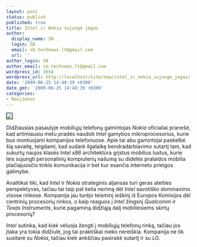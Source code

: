 ```yaml
---
layout: post
status: publish
published: true
title: Intel ir Nokia sujungė jėgas
author:
  display_name: SB
  login: SB
  email: sb.technews.lt@gmail.com
  url: ''
author_login: SB
author_email: sb.technews.lt@gmail.com
wordpress_id: 3654
wordpress_url: http://localhost/site/new/intel_ir_nokia_sujunge_jegas/
date: '2009-06-25 14:48:39 +0300'
date_gmt: '2009-06-25 14:48:39 +0300'
categories:
- Naujienos
---
```

<div class="imgright"><img src="http://tbn1.google.com/images?q=tbn:tKL1VMYjLieo4M:http://a123.g.akamai.net/f/123/12465/1d/www.financialpost.com/1724510.bin%3Fsize%3D404x272" border="1" /></div>
<p>Didžiausias pasaulyje mobiliųjų telefonų gamintojas <i>Nokia</i> oficialiai pranešė, kad artimiausiu metu pradės naudoti <i>Intel</i> gamybos mikroprocesorius, kurie bus montuojami kompanijos telefonuose. Apie tai abu gamintojai paskelbė šią savaitę, teigdami, kad sudarė ilgalaikę bendradarbiavimo sutartį tam, kad sukurtų naujos klasės <i>Intel x86</i> architektūra grįstus mobilius lustus, kurie leis sujungti personalinių kompiuterių našumą su didelės pralaidos mobilia plačiajuosčio tinklo komunikacija ir bet kur esančia interneto prieigos galimybe.</p>
<p>Analitikai tiki, kad <i>Intel</i> ir <i>Nokia</i> strateginis aljansas turi geras ateities perspektyvas, tačiau tai taip pat kelia nerimą dėl <i>Intel</i> savotiško dominavimo visose rinkose. Kompanija jau turėjo teisminį ieškinį iš Europos Komisijos dėl centrinių procesorių rinkos, o kaip reaguos į <i>Intel</i> žingsnį <i>Qualcomm</i> ir <i>Texas Instruments</i>, kurie pagaminą didžiąją dalį mobiliesiems skirtų procesorių?</p>
<p><i>Intel</i> sutinka, kad kiek vėluoja žengti į mobiliųjų telefonų rinką, tačiau jos įtaka yra tokia didžiulė, jog tai praktiškai nieko nereiškia. Kompanija ne tik susitarė su <i>Nokia</i>, tačiau kiek ankščiau pasirašė sutartį ir su <i>LG</i>.<br /></p>
